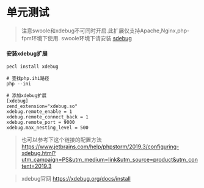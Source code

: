 # 单元测试

> 注意swoole和xdebug不可同时开启.此扩展仅支持Apache,Nginx,php-fpm环境下使用.
swoole环境下请安装 [sdebug](/started/xdebug.md)

#### 安装xdebug扩展
```shell
pecl install xdebug

# 查找php.ihi路径
php --ini

# 添加xdebug扩展
[xdebug]
zend_extension="xdebug.so"
xdebug.remote_enable = 1
xdebug.remote_connect_back = 1
xdebug.remote_port = 9000
xdebug.max_nesting_level = 500
```

>也可以参考下这个链接的配置方法
https://www.jetbrains.com/help/phpstorm/2019.3/configuring-xdebug.html?utm_campaign=PS&utm_medium=link&utm_source=product&utm_content=2019.3

>xdebug官网
https://xdebug.org/docs/install


